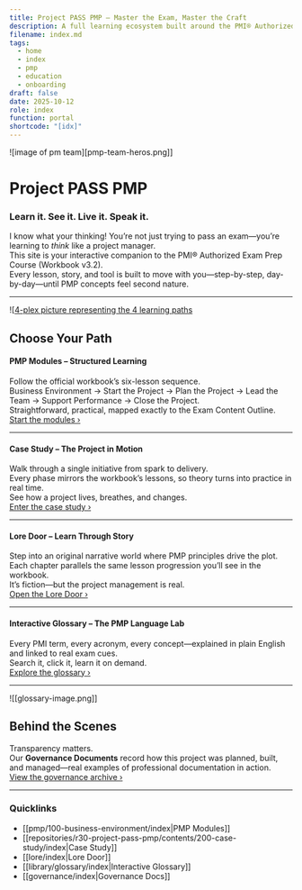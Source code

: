 ```yaml
---
title: Project PASS PMP – Master the Exam, Master the Craft
description: A full learning ecosystem built around the PMI® Authorized Exam Prep Workbook v3.2. One site, four worlds—learn it, see it, live it, and speak it.
filename: index.md
tags:
  - home
  - index
  - pmp
  - education
  - onboarding
draft: false
date: 2025-10-12
role: index
function: portal
shortcode: "[idx]"
---
```


![image of pm team][pmp-team-heros.png]]
# Project PASS PMP  
### Learn it. See it. Live it. Speak it.

I know what your thinking! 
You’re not just trying to pass an exam—you’re learning to *think* like a project manager.  
This site is your interactive companion to the PMI® Authorized Exam Prep Course (Workbook v3.2).  
Every lesson, story, and tool is built to move with you—step-by-step, day-by-day—until PMP concepts feel second nature.

---

![[4-plex picture representing the 4 learning paths](4plex.png)
## Choose Your Path

#### PMP Modules – Structured Learning  
Follow the official workbook’s six-lesson sequence.  
Business Environment → Start the Project → Plan the Project → Lead the Team → Support Performance → Close the Project.  
Straightforward, practical, mapped exactly to the Exam Content Outline.  
[Start the modules ›](repositories/r30-project-pass-pmp/contents/100-structured-study-guide/index.md)

---

#### Case Study – The Project in Motion  
Walk through a single initiative from spark to delivery.  
Every phase mirrors the workbook’s lessons, so theory turns into practice in real time.  
See how a project lives, breathes, and changes.  
[Enter the case study ›](repositories/r30-project-pass-pmp/contents/200-case-study/index.md)

---

#### Lore Door – Learn Through Story  
Step into an original narrative world where PMP principles drive the plot.  
Each chapter parallels the same lesson progression you’ll see in the workbook.  
It’s fiction—but the project management is real.  
[Open the Lore Door ›](repositories/r30-project-pass-pmp/contents/300-the-lore-door/index.md)


---

#### Interactive Glossary – The PMP Language Lab  
Every PMI term, every acronym, every concept—explained in plain English and linked to real exam cues.  
Search it, click it, learn it on demand.  
[Explore the glossary ›](10-glossary.md)

---

![[glossary-image.png]]
## Behind the Scenes  
Transparency matters.  
Our **Governance Documents** record how this project was planned, built, and managed—real examples of professional documentation in action.  
[View the governance archive ›](governance/index)

---

### Quicklinks
- [[pmp/100-business-environment/index|PMP Modules]]
- [[repositories/r30-project-pass-pmp/contents/200-case-study/index|Case Study]]
- [[lore/index|Lore Door]]
- [[library/glossary/index|Interactive Glossary]]
- [[governance/index|Governance Docs]]

